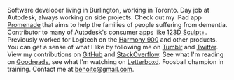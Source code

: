 Software developer living in Burlington, working in Toronto. Day job at Autodesk, always working on side projects. Check out my iPad app [Promenade](http://promenadeapp.com) that aims to help the families of people suffering from dementia. Contributor to many of Autodesk's consumer apps like [123D Sculpt+](http://www.123dapp.com/sculptplus). Previously worked for Logitech on the [Harmony 900](http://www.amazon.com/Logitech-Harmony-Rechargeable-Remote-Screen/dp/B002IC0YL8) and other products. You can get a sense of what I like by following me on [Tumblr](b3no.tumblr.com) and [Twitter](https://twitter.com/b3no). View my contributions on [GitHub](https://github.com/b3no) and [StackOverflow](http://stackoverflow.com/users/649/beno). See what I'm reading on [Goodreads](http://www.goodreads.com/user/show/12451623-chris-benoit), see what I'm watching on [Letterboxd](http://letterboxd.com/b3no/). Foosball champion in training. Contact me at [benoitc@gmail.com](benoitc@gmail.com).